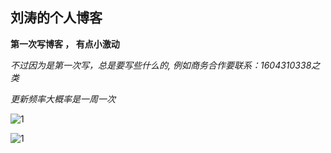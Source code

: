 ## 刘涛的个人博客

**第一次写博客 ， 有点小激动**

*不过因为是第一次写，总是要写些什么的,
例如商务合作要联系：1604310338之类*

*更新频率大概率是一周一次*
<link rel="icon" href="https://github.com/airmteqiu/airmteqiu.github.io/blob/master/A.jpg?raw=true">

![1](https://forever-1258828479.cos.ap-beijing.myqcloud.com/otherblog/img/1.jpg)



![1](https://timgsa.baidu.com/timg?image&quality=80&size=b9999_10000&sec=1573033420&di=97823cfeec12e61dcaadb61438258e9f&imgtype=jpg&er=1&src=http%3A%2F%2Fb-ssl.duitang.com%2Fuploads%2Fitem%2F201702%2F20%2F20170220113512_yinaE.jpeg)

